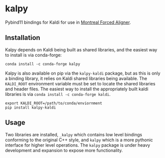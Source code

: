 # kalpy
Pybind11 bindings for Kaldi for use in [Montreal Forced Aligner](montreal-forced-aligner.readthedocs.io/).

## Installation

Kalpy depends on Kaldi being built as shared libraries, and the easiest way to install is via conda-forge:

```
conda install -c conda-forge kalpy
```

Kalpy is also available on pip via the `kalpy-kaldi` package, but as this is only a binding library, it relies on Kaldi shared libraries being available. The `KALDI_ROOT` environment variable must be set to locate the shared libraries and header files.  The easiest way to install the appropriately built kaldi libraries is via `conda install -c conda-forge kaldi`.

```
export KALDI_ROOT=/path/to/conda/enviornment
pip install kalpy-kaldi
```

## Usage

Two libraries are installed, `_kalpy` which contains low level bindings conforming to the original C++ style, and `kalpy` which is a more pythonic interface for higher level operations.  The `kalpy` package is under heavy development and expansion to expose more functionality.

